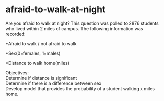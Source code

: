 # afraid-to-walk-at-night
Are you afraid to walk at night? This question was polled to 2876 students who lived within 2 miles of campus. The following information was recorded:

*Afraid to walk / not afraid to walk

*Sex(0=females, 1=males)

*Distance to walk home(miles)

Objectives:  
Determine if distance is significant  
Determine if there is a difference between sex  
Develop model that provides the probability of a student walking x miles home.   
